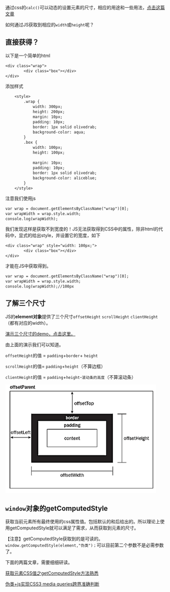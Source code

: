 通过css的`calc()`可以动态的设置元素的尺寸，相应的用途和一些用法，[点击这篇文章](https://www.w3cplus.com/css3/how-to-use-css3-calc-function.html)

如何通过JS获取到相应的`width`或`height`呢？ 

## 直接获得？

以下是一个简单的html

```
<div class="wrap">
        <div class="box"></div>
</div>
```

添加样式

```
    <style>
        .wrap {
            width: 300px;
            height: 200px;
            margin: 10px;
            padding: 10px;
            border: 1px solid olivedrab;
            background-color: aqua;
        }
        .box {
            width: 100px;
            height: 100px;

            margin: 10px;
            padding: 10px;
            border: 1px solid olivedrab;
            background-color: aliceblue;
        }
    </style>
```

注意我们使用js

```
var wrap = document.getElementsByClassName("wrap")[0];
var wrapWidth = wrap.style.width;
console.log(wrapWidth);
```

我们发现这样是获取不到宽度的！JS无法获取得到CSS中的属性，除非html的代码中，显式的给出style，并设置它的宽度，如下

```
<div class="wrap" style="width: 100px;">
        <div class="box"></div>
</div>
```

才能在JS中获取得到。

```
var wrap = document.getElementsByClassName("wrap")[0];
var wrapWidth = wrap.style.width;
console.log(wrapWidth);//100px
```

## 了解三个尺寸

JS的**element对象**提供了三个尺寸`offsetHeight` `scrollHeight` `clientHeight`（都有对应的width）。

[演示三个尺寸的demo，点击这里。](https://ztyzz.github.io/blogDemo/demo1/index.html)

由上面的演示我们可以知道。

`offsetHeight`的值 = `padding`+`border`+ `height`

`scrollHeight`的值= `padding`+`height`（不算边框）

`clientHeight`的值 = `padding`+`height`-`滚动条的高度`（不算滚动条）



![clipboard.png](assets/2280516712-58438f5e1fe96_articlex.png)



## `window`对象的getComputedStyle

获取当前元素所有最终使用的css属性值。包括默认的和后给出的。所以理论上使用getComputedStyle就可以满足了需求，从而获取到元素的尺寸。

【注意】getComputedStyle获取到的是可读的。`window.getComputedStyle(element,"伪类")；`可以目前第二个参数不是必需参数了。

下面的两篇文章，需要细细研读。

[获取元素CSS值之getComputedStyle方法熟悉](https://www.zhangxinxu.com/wordpress/2012/05/getcomputedstyle-js-getpropertyvalue-currentstyle/)

[伪类+js实现CSS3 media queries跨界准确判断](https://www.zhangxinxu.com/wordpress/2012/05/after-js-content-css3-media-queries/)